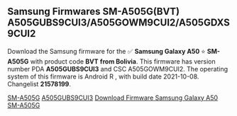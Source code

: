 <h2>Samsung Firmwares SM-A505G(BVT) A505GUBS9CUI3/A505GOWM9CUI2/A505GDXS9CUI2</h2>
Download the Samsung firmware for the ✅ <strong>Samsung Galaxy A50 </strong> ⭐ <strong>SM-A505G</strong> with product code <strong>BVT</strong> <strong> from Bolivia</strong>. This firmware has version number PDA <strong>A505GUBS9CUI3</strong> and CSC A505GOWM9CUI2. The operating system of this firmware is Android R , with build date 2021-10-08. Changelist <strong>21578199</strong>.


[SM-A505G](https://samfirm.shop/samsung/model/SM-A505G)
[A505GUBS9CUI3](https://samfirm.shop/samsung/pda/A505GUBS9CUI3)
[Download Firmware Samsung Galaxy A50 SM-A505G](https://samfirm.shop/samsung/firmware/463517)
